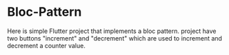 # Bloc-Pattern

Here is simple Flutter project that implements a bloc pattern.
project have two buttons "increment" and "decrement"
which are used to increment and decrement a counter value.
